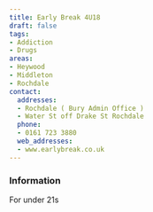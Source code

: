 ```yaml
---
title: Early Break 4U18
draft: false
tags:
- Addiction
- Drugs
areas:
- Heywood
- Middleton
- Rochdale
contact:
  addresses:
  - Rochdale ( Bury Admin Office )
  - Water St off Drake St Rochdale
  phone:
  - 0161 723 3880
  web_addresses:
  - www.earlybreak.co.uk
---
```


### Information
For under 21s

